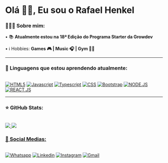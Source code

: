 <h1 align="left">Olá 👋🏽, Eu sou o Rafael Henkel</h1>

<div align="left">
    <h3>👨🏽‍💻 Sobre mim:</h3>
        <p>• 📚 <b>Atualmente estou na 18ª Edição do Programa Starter da Growdev</b></p>
        <p>• ℹ️ Hobbies: <b>Games 🎮 | Music 🎧 | Gym 🏋️‍♂️</b></p>
</div>

---

<div>
  <h3>🧰 Linguagens que estou aprendendo atualmente:</h3><br>
    <a href="https://"><img src="https://img.shields.io/static/v1?label=&message=HTML5&color=%23E34F26&style=for-the-badge&logo=html5&logoColor=whitesmoke" alt="HTML5"></a>
    <a href="https://"><img src="https://img.shields.io/static/v1?label=&message=Javascript&color=%23F7DF1E&style=for-the-badge&logo=javascript&logoColor=grey" alt="Javascript"></a>
    <a href="https://"><img src="https://img.shields.io/static/v1?label=&message=Typescript&color=%233178C6&style=for-the-badge&logo=typescript&logoColor=03256C" alt="Typescript"></a>
    <a href="https://"><img src="https://img.shields.io/static/v1?label=&message=CSS3&color=%231572B6&style=for-the-badge&logo=css3&logoColor=whitesmoke" alt="CSS"></a>
    <a href="https://"><img src="https://img.shields.io/badge/Bootstrap-563D7C?style=for-the-badge&logo=bootstrap&logoColor=white" alt="Bootstrap"></a>
    <a href="https://"><img src="https://img.shields.io/badge/Node.js-43853D?style=for-the-badge&logo=node.js&logoColor=white" alt="NODE.JS"></a>
    <a href="https://"><img src="https://img.shields.io/static/v1?label=&message=REACT.JS&color=%2361DAFB&style=for-the-badge&logo=react&logoColor=grey" alt="REACT.JS"></a>

</div>

---
<div>
<h3>⭐ GitHub Stats: </h3><br>
    <a href="https://github.com/RafaelHenkel"><img src="https://github-readme-stats.vercel.app/api?username=RafaelHenkel&show_icons=true&theme=dark)">
    <a href="https://github.com/RafaelHenkel"><img src="[https://github-readme-stats.vercel.app/api?username=RafaelHenkel&show_icons=true&theme=dark)](https://github-readme-stats.vercel.app/api/top-langs/?username=RafaelHenkel&hide=html&layout=compact&theme=dark)">
</div>
<div>
  <h3>📱 Social Medias:</h3><br>
    <a href="https://wa.me/5551998256816" target="_blank"><img src="https://img.shields.io/badge/WhatsApp-25D366?style=for-the-badge&logo=whatsapp&logoColor=white" alt="Whatsapp"></a>
    <a href="https://www.linkedin.com/in/rafael-henkel" target="_blank"><img src="https://img.shields.io/badge/LinkedIn-0077B5?style=for-the-badge&logo=linkedin&logoColor=white" alt="Linkedin"></a>
    <a href="https://www.instagram.com/rafael_henkell/" target="_blank"><img src="https://img.shields.io/badge/Instagram-E4405F?style=for-the-badge&logo=instagram&logoColor=white" alt="Instagram"></a>
    <a href="MAILTO:rafael0henkel1@gmail.com" target="_blank"><img src="https://img.shields.io/badge/Gmail-D14836?style=for-the-badge&logo=gmail&logoColor=white" alt="Gmail"></a>

</div>
